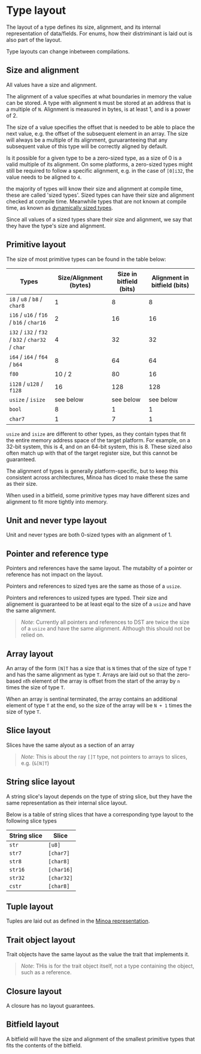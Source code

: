 # Type layout

The layout of a type defines its size, alignment, and its internal representation of data/fields.
For enums, how their distriminant is laid out is also part of the layout.

Type layouts can change inbetween compilations.

## Size and alignment

All values have a size and alignment.

The alignment of a value specifies at what boundaries in memory the value can be stored.
A type with alignment `N` must be stored at an address that is a multiple of `N`.
Alignment is measured in bytes, is at least 1, and is a power of 2.

The size of a value specifies the offset that is needed to be able to place the next value, e.g. the offset of the subsequent element in an array.
The size will always be a multiple of its alignment, guruaranteeing that any subsequent value of this type will be correctly aligned by default.

Is it possible for a given type to be a zero-sized type, as a size of 0 is a valid multiple of its alignment.
On some platforms, a zero-sized types might still be required to follow a specific alignment, e.g. in the case of `[0]i32`, the value needs to be aligned to `4`.

the majority of types will know their size and alignment at compile time, these are called 'sized types'.
Sized types can have their size and alignment checked at compile time.
Meanwhile types that are not known at compile time, as known as [dynamically sized types](../dynamically-sized-types.md).

Since all values of a sized types share their size and alignment, we say that they have the type's size and alignment.

## Primitive layout

The size of most primitive types can be found in the table below:

Types                                                | Size/Alignment (bytes) | Size in bitfield (bits) | Alignment in bitfield (bits)
-----------------------------------------------------|------------------------|-------------------------|------------------------------
`i8`   / `u8`            / `b8`  / `char8`           | 1                      | 8                       | 8
`i16`  / `u16`  / `f16`  / `b16` / `char16`          | 2                      | 16                      | 16
`i32`  / `i32`  / `f32`  / `b32` / `char32` / `char` | 4                      | 32                      | 32
`i64`  / `i64`  / `f64`  / `b64`                     | 8                      | 64                      | 64
`f80`                                                | 10 / 2                 | 80                      | 16
`i128` / `u128` / `f128`                             | 16                     | 128                     | 128
`usize` / `isize`                                    | see below              | see below               | see below
`bool`                                               | 8                      | 1                       | 1
`char7`                                              | 1                      | 7                       | 1

`usize` and `isize` are different to other types, as they contain types that fit the entire memory address space of the target platform.
For example, on a 32-bit system, this is 4, and on an 64-bit system, this is 8.
These sized also often match up with that of the target register size, but this cannot be guaranteed.

The alignment of types is generally platform-specific, but to keep this consistent across architectures, Minoa has diced to make these the same as their size.

When used in a bitfield, some primitive types may have different sizes and alignment to fit more tightly into memory.

## Unit and never type layout

Unit and never types are both 0-sized types with an alignment of 1.

## Pointer and reference type

Pointers and references have the same layout.
The mutabilty of a pointer or reference has not impact on the layout.

Pointers and references to sized tyes are the same as those of a `usize`.

Pointers and references to usized types are typed. Their size and alignement is guaranteed to be at least eqal to the size of a `usize` and have the same alignment.

> _Note_: Currently all pointers and references to DST are twice the size of a `usize` and have the same alignment.
> Although this should not be relied on.

## Array layout

An array of the form `[N]T` has a size that is `N` times that of the size of type `T` and has the same alignment as type `T`.
Arrays are laid out so that the zero-based `n`th element of the array is offset from the start of the array by `n` times the size of type `T`.

When an array is sentinal terminated, the array contains an additional element of type `T` at the end, so the size of the array will be `N + 1` times the size of type `T`.

## Slice layout

Slices have the same alyout as a section of an array

> _Note_: This is about the ray `[]T` type, not pointers to arrays to slices, e.g. (`&[N]T`)

## String slice layout

A string slice's layout depends on the type of string slice, but they have the same representation as their internal slice layout.

Below is a table of string slices that have a corresponding type layout to the following slice types

String slice | Slice
-------------|-------
`str`        | `[u8]`
`str7`       | `[char7]`
`str8`       | `[char8]`
`str16`      | `[char16]`
`str32`      | `[char32]`
`cstr`       | `[char8]`

## Tuple layout

Tuples are laid out as defined in the [Minoa representation]().

## Trait object layout

Trait objects have the same layout as the value the trait that implements it.

> _Note_: THis is for the trait object itself, not a type containing the object, such as a reference.

## Closure layout

A closure has no layout guarantees.

## Bitfield layout

A bitfield will have the size and alignment of the smallest primitive types that fits the contents of the bitfield.
